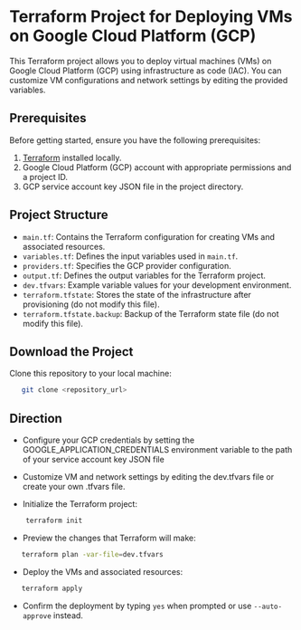# Terraform Project for Deploying VMs on Google Cloud Platform (GCP)

This Terraform project allows you to deploy virtual machines (VMs) on Google Cloud Platform (GCP) using infrastructure as code (IAC). You can customize VM configurations and network settings by editing the provided variables.

## Prerequisites


Before getting started, ensure you have the following prerequisites:

1. [Terraform](https://www.terraform.io/downloads.html) installed locally.
2. Google Cloud Platform (GCP) account with appropriate permissions and a project ID.
3. GCP service account key JSON file in the project directory.

## Project Structure

- `main.tf`: Contains the Terraform configuration for creating VMs and associated resources.
- `variables.tf`: Defines the input variables used in `main.tf`.
- `providers.tf`: Specifies the GCP provider configuration.
- `output.tf`: Defines the output variables for the Terraform project.
- `dev.tfvars`: Example variable values for your development environment.
- `terraform.tfstate`: Stores the state of the infrastructure after provisioning (do not modify this file).
- `terraform.tfstate.backup`: Backup of the Terraform state file (do not modify this file).

## Download the Project

Clone this repository to your local machine:

```bash
   git clone <repository_url>
```

## Direction

* Configure your GCP credentials by setting the GOOGLE_APPLICATION_CREDENTIALS environment variable to the path of your service account key JSON file

* Customize VM and network settings by editing the dev.tfvars file or create your own .tfvars file.

* Initialize the Terraform project:
```bash
    terraform init
```

* Preview the changes that Terraform will make:
```bash
   terraform plan -var-file=dev.tfvars 
```

* Deploy the VMs and associated resources:
```bash
   terraform apply 
```

* Confirm the deployment by typing `yes` when prompted or use `--auto-approve` instead.



